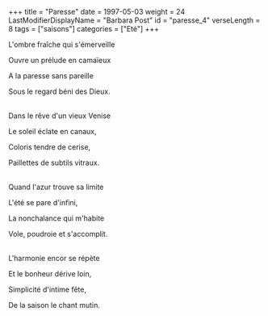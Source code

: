 +++
title = "Paresse"
date = 1997-05-03
weight = 24
LastModifierDisplayName = "Barbara Post"
id = "paresse_4"
verseLength = 8
tags = ["saisons"]
categories = ["Eté"]
+++

L'ombre fraîche qui s'émerveille

Ouvre un prélude en camaïeux

A la paresse sans pareille

Sous le regard béni des Dieux.

 \
Dans le rêve d'un vieux Venise

Le soleil éclate en canaux,

Coloris tendre de cerise,

Paillettes de subtils vitraux.

 \
Quand l'azur trouve sa limite

L'été se pare d'infini,

La nonchalance qui m'habite

Vole, poudroie et s'accomplit.

 \
L'harmonie encor se répète

Et le bonheur dérive loin,

Simplicité d'intime fête,

De la saison le chant mutin.
